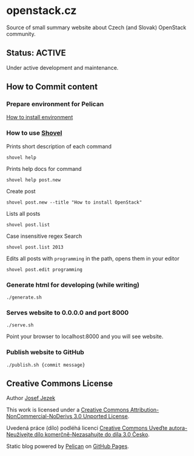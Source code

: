 # openstack.cz

Source of small summary website about Czech (and Slovak) OpenStack community.

## Status: ACTIVE

Under active development and maintenance.

## How to Commit content

### Prepare environment for Pelican

[How to install environment](https://github.com/josefjezek/openstack.cz/blob/master/INSTALL.md)

### How to use [Shovel](https://github.com/dandesousa/pelican-shovel)

Prints short description of each command

```
shovel help
```

Prints help docs for command

```
shovel help post.new
```

Create post

```
shovel post.new --title "How to install OpenStack"
```

Lists all posts

```
shovel post.list
```

Case insensitive regex Search

```
shovel post.list 2013
```

Edits all posts with `programming` in the path, opens them in your editor

```
shovel post.edit programming
```

### Generate html for developing (while writing)

```
./generate.sh
```

### Serves website to 0.0.0.0 and port 8000

```
./serve.sh
```

Point your browser to localhost:8000 and you will see website.

### Publish website to GitHub

```
./publish.sh {commit message}
```

## Creative Commons License

Author [Josef Jezek](http://about.me/josefjezek)

This work is licensed under a [Creative Commons Attribution-NonCommercial-NoDerivs 3.0 Unported License](http://creativecommons.org/licenses/by-nc-nd/3.0/).

Uvedená práce (dílo) podléhá licenci [Creative Commons Uveďte autora-Neužívejte dílo komerčně-Nezasahujte do díla 3.0 Česko](http://creativecommons.org/licenses/by-nc-nd/3.0/cz/).

Static blog powered by [Pelican](http://docs.getpelican.com) on [GitHub Pages](http://pages.github.com).